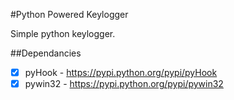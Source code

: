 #Python Powered Keylogger

Simple python keylogger.

##Dependancies 
- [x] pyHook - https://pypi.python.org/pypi/pyHook
- [x] pywin32 - https://pypi.python.org/pypi/pywin32